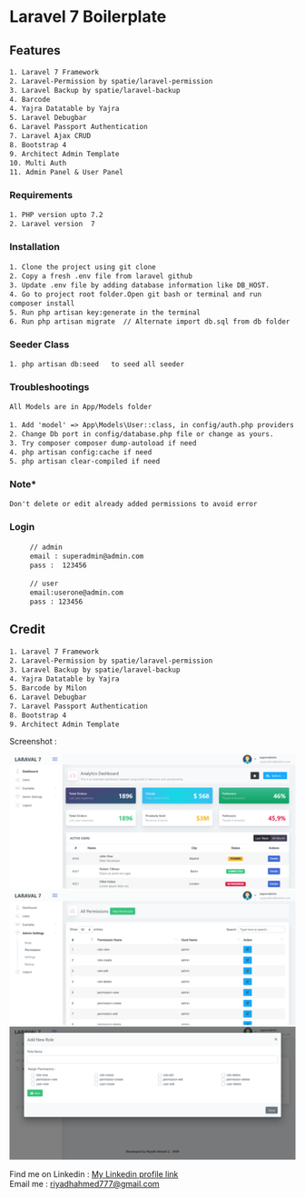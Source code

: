 # Laravel 7 Boilerplate 


## Features

    1. Laravel 7 Framework
    2. Laravel-Permission by spatie/laravel-permission
    3. Laravel Backup by spatie/laravel-backup
    4. Barcode
    4. Yajra Datatable by Yajra
    5. Laravel Debugbar
    6. Laravel Passport Authentication
    7. Laravel Ajax CRUD
    8. Bootstrap 4
    9. Architect Admin Template
    10. Multi Auth
    11. Admin Panel & User Panel

### Requirements

    1. PHP version upto 7.2    
    2. Laravel version  7  

### Installation

    1. Clone the project using git clone   
    2. Copy a fresh .env file from laravel github    
    3. Update .env file by adding database information like DB_HOST.  
    4. Go to project root folder.Open git bash or terminal and run  composer install       
    5. Run php artisan key:generate in the terminal    
    6. Run php artisan migrate  // Alternate import db.sql from db folder
    
### Seeder Class
    1. php artisan db:seed   to seed all seeder  
      
    
### Troubleshootings
    
    All Models are in App/Models folder
    
    1. Add 'model' => App\Models\User::class, in config/auth.php providers
    2. Change Db port in config/database.php file or change as yours.
    3. Try composer composer dump-autoload if need
    4. php artisan config:cache if need
    5. php artisan clear-compiled if need    
    
### Note*
    
    Don't delete or edit already added permissions to avoid error   
    
         
### Login
         // admin
         email : superadmin@admin.com
         pass :  123456
         
         // user
         email:userone@admin.com
         pass : 123456

         
## Credit

    1. Laravel 7 Framework
    2. Laravel-Permission by spatie/laravel-permission
    3. Laravel Backup by spatie/laravel-backup
    4. Yajra Datatable by Yajra
    5. Barcode by Milon
    6. Laravel Debugbar
    7. Laravel Passport Authentication
    8. Bootstrap 4
    9. Architect Admin Template
        
Screenshot : 

![alt text](./screenshot/dashboard.png)
![alt text](./screenshot/permission.png)
![alt text](./screenshot/roles.png)


 Find me on  Linkedin  : [My Linkedin profile  link](https://www.linkedin.com/in/monjur-morshed-riyadh-6aaba465/)  \
 Email me : riyadhahmed777@gmail.com